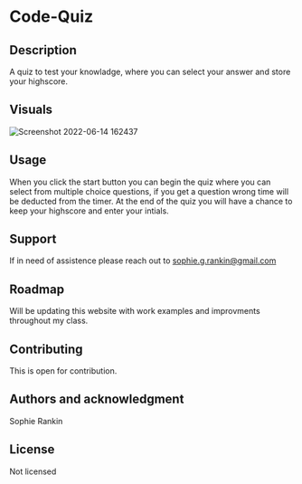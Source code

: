 # Code-Quiz


## Description
A quiz to test your knowladge, where you can select your answer and store your highscore.

## Visuals
![Screenshot 2022-06-14 162437](https://user-images.githubusercontent.com/104728746/173682773-2acb138b-a29f-4246-bcda-b9ccc3bca4fa.png)


## Usage
When you click the start button you can begin the quiz where you can select from multiple choice questions, if you get a question wrong time will be deducted from the timer. At the end of the quiz you will have a chance to keep your highscore and enter your intials.

## Support
If in need of assistence please reach out to sophie.g.rankin@gmail.com

## Roadmap
Will be updating this website with work examples and improvments throughout my class.

## Contributing
This is open for contribution.

## Authors and acknowledgment
Sophie Rankin

## License
Not licensed


